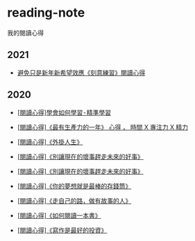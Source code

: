 # reading-note

我的閱讀心得

## 2021
* [避免只是新年新希望效應《刻意練習》閱讀心得](https://sweetornotspicymarathon.medium.com/%E9%81%BF%E5%85%8D%E5%8F%AA%E6%98%AF%E6%96%B0%E5%B9%B4%E6%96%B0%E5%B8%8C%E6%9C%9B%E6%95%88%E6%87%89-%E5%88%BB%E6%84%8F%E7%B7%B4%E7%BF%92-%E9%96%B1%E8%AE%80%E5%BF%83%E5%BE%97-aca490d7eaf8)


## 2020
* [[閱讀心得]學會如何學習 - 精準學習](https://sweetornotspicymarathon.medium.com/%E9%96%B1%E8%AE%80%E5%BF%83%E5%BE%97-%E7%B2%BE%E6%BA%96%E5%AD%B8%E7%BF%92-%E7%BE%85%E8%BC%AF%E6%80%9D%E7%B6%AD-%E6%9C%80%E5%8F%97%E6%AD%A1%E8%BF%8E%E7%9A%84%E5%80%8B%E4%BA%BA%E7%9F%A5%E8%AD%98%E7%AE%A1%E7%90%86%E7%B2%BE%E9%80%B2%E6%8C%87%E5%8D%97-%E6%88%90%E7%94%B2-1f06c6742aec)

* [[閱讀心得]《最有生產力的一年》 心得 ， 時間 X 專注力 X 精力](https://sweetornotspicymarathon.medium.com/%E9%96%B1%E8%AE%80%E5%BF%83%E5%BE%97-%E6%9C%80%E6%9C%89%E7%94%9F%E7%94%A2%E5%8A%9B%E7%9A%84%E4%B8%80%E5%B9%B4-b696101620dc)

* [[閱讀心得]《外掛人生》](https://sweetornotspicymarathon.medium.com/%E9%96%B1%E8%AE%80%E5%BF%83%E5%BE%97-%E5%A4%96%E6%8E%9B%E4%BA%BA%E7%94%9F-87f79a662ec5)

* [[閱讀心得]《別讓現在的壞事趕走未來的好事》](https://sweetornotspicymarathon.medium.com/%E9%96%B1%E8%AE%80%E5%BF%83%E5%BE%97-%E5%88%A5%E8%AE%93%E7%8F%BE%E5%9C%A8%E7%9A%84%E5%A3%9E%E4%BA%8B%E8%B6%95%E8%B5%B0%E6%9C%AA%E4%BE%86%E7%9A%84%E5%A5%BD%E4%BA%8B-db85d7cd6f85)

* [[閱讀心得]《別讓現在的壞事趕走未來的好事》](https://sweetornotspicymarathon.medium.com/%E9%96%B1%E8%AE%80%E5%BF%83%E5%BE%97-%E5%88%A5%E8%AE%93%E7%8F%BE%E5%9C%A8%E7%9A%84%E5%A3%9E%E4%BA%8B%E8%B6%95%E8%B5%B0%E6%9C%AA%E4%BE%86%E7%9A%84%E5%A5%BD%E4%BA%8B-db85d7cd6f85)

* [[閱讀心得]《你的夢想就是最棒的存錢筒》](https://sweetornotspicymarathon.medium.com/%E9%96%B1%E8%AE%80%E5%BF%83%E5%BE%97-%E4%BD%A0%E7%9A%84%E5%A4%A2%E6%83%B3%E5%B0%B1%E6%98%AF%E6%9C%80%E6%A3%92%E7%9A%84%E5%AD%98%E9%8C%A2%E7%AD%92-fb2854e42987)

* [[閱讀心得]《走自己的路，做有故事的人》](https://sweetornotspicymarathon.medium.com/%E9%96%B1%E8%AE%80%E5%BF%83%E5%BE%97-%E8%B5%B0%E8%87%AA%E5%B7%B1%E7%9A%84%E8%B7%AF-%E5%81%9A%E6%9C%89%E6%95%85%E4%BA%8B%E7%9A%84%E4%BA%BA-d6eed33a6cdf)

* [[閱讀心得]《如何閱讀一本書》](https://sweetornotspicymarathon.medium.com/%E9%96%B1%E8%AE%80%E5%BF%83%E5%BE%97-%E5%A6%82%E4%BD%95%E9%96%B1%E8%AE%80%E4%B8%80%E6%9C%AC%E6%9B%B8-eb9781a80c9e)

* [[閱讀心得]《寫作是最好的投資》](https://sweetornotspicymarathon.medium.com/%E9%96%B1%E8%AE%80%E5%BF%83%E5%BE%97-%E5%AF%AB%E4%BD%9C%E6%98%AF%E6%9C%80%E5%A5%BD%E7%9A%84%E8%87%AA%E6%88%91%E6%8A%95%E8%B3%87-22b3273d9766)
